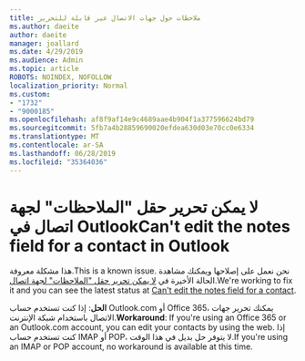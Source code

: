 ```yaml
---
title: ملاحظات حول جهات الاتصال غير قابلة للتحرير
ms.author: daeite
author: daeite
manager: joallard
ms.date: 4/29/2019
ms.audience: Admin
ms.topic: article
ROBOTS: NOINDEX, NOFOLLOW
localization_priority: Normal
ms.custom:
- "1732"
- "9000185"
ms.openlocfilehash: af8f9af14e9c4689aae4b904f1a377596624bd79
ms.sourcegitcommit: 5fb7a4b28859690020efdea630d03e70cc0e6334
ms.translationtype: MT
ms.contentlocale: ar-SA
ms.lasthandoff: 06/28/2019
ms.locfileid: "35364036"
---
```

# <a name="cant-edit-the-notes-field-for-a-contact-in-outlook"></a><span data-ttu-id="27142-102">لا يمكن تحرير حقل "الملاحظات" لجهة اتصال في Outlook</span><span class="sxs-lookup"><span data-stu-id="27142-102">Can't edit the notes field for a contact in Outlook</span></span>

<span data-ttu-id="27142-103">هذا مشكلة معروفة.</span><span class="sxs-lookup"><span data-stu-id="27142-103">This is a known issue.</span></span> <span data-ttu-id="27142-104">نحن نعمل على إصلاحها ويمكنك مشاهدة الحالة الأخيرة في [لا يمكن تحرير حقل "الملاحظات" لجهة اتصال](https://support.office.com/article/fb8394ce-04ce-48b5-bae4-be46f77f10fe).</span><span class="sxs-lookup"><span data-stu-id="27142-104">We're working to fix it and you can see the latest status at [Can't edit the notes field for a contact](https://support.office.com/article/fb8394ce-04ce-48b5-bae4-be46f77f10fe).</span></span>

<span data-ttu-id="27142-105">**الحل**: إذا كنت تستخدم حساب Outlook.com أو Office 365، يمكنك تحرير جهات الاتصال باستخدام شبكة الإنترنت.</span><span class="sxs-lookup"><span data-stu-id="27142-105">**Workaround**: If you're using an Office 365 or an Outlook.com account, you can edit your contacts by using the web.</span></span> <span data-ttu-id="27142-106">إذا كنت تستخدم حساب IMAP أو POP، لا يتوفر حل بديل في هذا الوقت.</span><span class="sxs-lookup"><span data-stu-id="27142-106">If you're using an IMAP or POP account, no workaround is available at this time.</span></span>